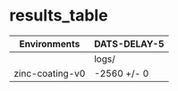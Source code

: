 # results_table
| Environments  |DATS-DELAY-5|
|---------------|------------|
|               |logs/       |
|zinc-coating-v0|-2560 +/- 0 |
